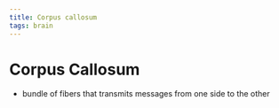 ```yaml
---
title: Corpus callosum
tags: brain
---
```


# Corpus Callosum
- bundle of fibers that transmits messages from one side to the other






